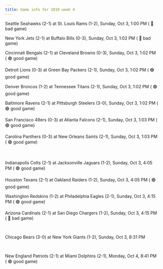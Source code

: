 ```yaml
---
title: Game info for 2010 week 4
---
```

Seattle Seahawks (2-1) at St. Louis Rams (1-2), Sunday, Oct 3, 1:00 PM (	:red_circle: bad game)

New York Jets (2-1) at Buffalo Bills (0-3), Sunday, Oct 3, 1:02 PM (	:red_circle: bad game)

Cincinnati Bengals (2-1) at Cleveland Browns (0-3), Sunday, Oct 3, 1:02 PM (	:green_circle: good game)

Detroit Lions (0-3) at Green Bay Packers (2-1), Sunday, Oct 3, 1:02 PM (	:green_circle: good game)

Denver Broncos (1-2) at Tennessee Titans (2-1), Sunday, Oct 3, 1:02 PM (	:green_circle: good game)

Baltimore Ravens (2-1) at Pittsburgh Steelers (3-0), Sunday, Oct 3, 1:02 PM (	:green_circle: good game)

San Francisco 49ers (0-3) at Atlanta Falcons (2-1), Sunday, Oct 3, 1:03 PM (	:green_circle: good game)

Carolina Panthers (0-3) at New Orleans Saints (2-1), Sunday, Oct 3, 1:03 PM (	:green_circle: good game)


<br/>

Indianapolis Colts (2-1) at Jacksonville Jaguars (1-2), Sunday, Oct 3, 4:05 PM (	:green_circle: good game)

Houston Texans (2-1) at Oakland Raiders (1-2), Sunday, Oct 3, 4:05 PM (	:green_circle: good game)

Washington Redskins (1-2) at Philadelphia Eagles (2-1), Sunday, Oct 3, 4:15 PM (	:green_circle: good game)

Arizona Cardinals (2-1) at San Diego Chargers (1-2), Sunday, Oct 3, 4:15 PM (	:red_circle: bad game)


<br/>

Chicago Bears (3-0) at New York Giants (1-2), Sunday, Oct 3, 8:31 PM


<br/>

New England Patriots (2-1) at Miami Dolphins (2-1), Monday, Oct 4, 8:41 PM (	:green_circle: good game)

